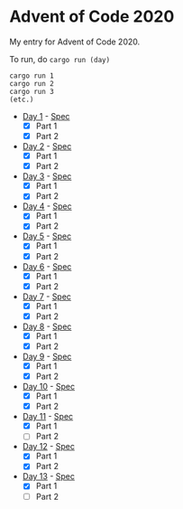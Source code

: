 # Advent of Code 2020

My entry for Advent of Code 2020.

To run, do `cargo run (day)`

```
cargo run 1
cargo run 2
cargo run 3
(etc.)
```

- [Day 1](src/days/day01.rs) - [Spec](https://adventofcode.com/2020/day/1)
  - [x] Part 1
  - [x] Part 2
- [Day 2](src/days/day02.rs) - [Spec](https://adventofcode.com/2020/day/2)
  - [x] Part 1
  - [x] Part 2
- [Day 3](src/days/day03.rs) - [Spec](https://adventofcode.com/2020/day/3)
  - [x] Part 1
  - [x] Part 2
- [Day 4](src/days/day04.rs) - [Spec](https://adventofcode.com/2020/day/4)
  - [x] Part 1
  - [x] Part 2
- [Day 5](src/days/day05.rs) - [Spec](https://adventofcode.com/2020/day/5)
  - [x] Part 1
  - [x] Part 2
- [Day 6](src/days/day06.rs) - [Spec](https://adventofcode.com/2020/day/6)
  - [x] Part 1
  - [x] Part 2
- [Day 7](src/days/day07.rs) - [Spec](https://adventofcode.com/2020/day/7)
  - [x] Part 1
  - [x] Part 2
- [Day 8](src/days/day08.rs) - [Spec](https://adventofcode.com/2020/day/8)
  - [x] Part 1
  - [x] Part 2
- [Day 9](src/days/day09.rs) - [Spec](https://adventofcode.com/2020/day/9)
  - [x] Part 1
  - [x] Part 2
- [Day 10](src/days/day10.rs) - [Spec](https://adventofcode.com/2020/day/10)
  - [x] Part 1
  - [x] Part 2
- [Day 11](src/days/day11.rs) - [Spec](https://adventofcode.com/2020/day/11)
  - [x] Part 1
  - [ ] Part 2
- [Day 12](src/days/day12.rs) - [Spec](https://adventofcode.com/2020/day/12)
  - [x] Part 1
  - [x] Part 2
- [Day 13](src/days/day13.rs) - [Spec](https://adventofcode.com/2020/day/13)
  - [x] Part 1
  - [ ] Part 2

